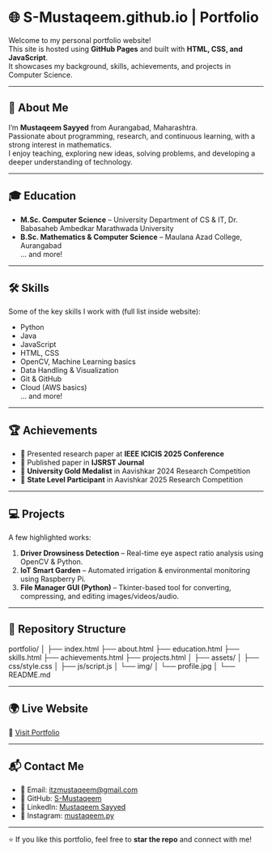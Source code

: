 # 🌐 S-Mustaqeem.github.io | Portfolio

Welcome to my personal portfolio website!  
This site is hosted using **GitHub Pages** and built with **HTML, CSS, and JavaScript**.  
It showcases my background, skills, achievements, and projects in Computer Science.  

---

## 📌 About Me
I’m **Mustaqeem Sayyed** from Aurangabad, Maharashtra.  
Passionate about programming, research, and continuous learning, with a strong interest in mathematics.  
I enjoy teaching, exploring new ideas, solving problems, and developing a deeper understanding of technology.  

---

## 🎓 Education
- **M.Sc. Computer Science** – University Department of CS & IT, Dr. Babasaheb Ambedkar Marathwada University  
- **B.Sc. Mathematics & Computer Science** – Maulana Azad College, Aurangabad  
... and more!
---

## 🛠 Skills
Some of the key skills I work with (full list inside website):
- Python  
- Java  
- JavaScript  
- HTML, CSS  
- OpenCV, Machine Learning basics  
- Data Handling & Visualization  
- Git & GitHub  
- Cloud (AWS basics)  
... and more!

---

## 🏆 Achievements
- 📄 Presented research paper at **IEEE ICICIS 2025 Conference**  
- 📄 Published paper in **IJSRST Journal**  
- 🥇 **University Gold Medalist** in Aavishkar 2024 Research Competition 
- 🏅 **State Level Participant** in Aavishkar 2025 Research Competition  

---

## 💻 Projects
A few highlighted works:
1. **Driver Drowsiness Detection** – Real-time eye aspect ratio analysis using OpenCV & Python.  
2. **IoT Smart Garden** – Automated irrigation & environmental monitoring using Raspberry Pi.  
3. **File Manager GUI (Python)** – Tkinter-based tool for converting, compressing, and editing images/videos/audio.  

---

## 📂 Repository Structure
portfolio/
│
├── index.html
├── about.html
├── education.html
├── skills.html
├── achievements.html
├── projects.html
│
├── assets/
│   ├── css/style.css
│   ├── js/script.js
│   └── img/
│       └── profile.jpg
│
└── README.md

---

## 🌍 Live Website
🔗 [Visit Portfolio](https://S-Mustaqeem.github.io)

---

## 📬 Contact Me
- 📧 Email: itzmustaqeem@gmail.com
- 🐙 GitHub: [S-Mustaqeem](https://github.com/S-Mustaqeem)  
- 💼 LinkedIn: [Mustaqeem Sayyed](https://www.linkedin.com/in/mustaqeem-sayyed)  
- 📸 Instagram: [mustaqeem.py](https://www.instagram.com/mustaqeem.py)  

---

⭐ If you like this portfolio, feel free to **star the repo** and connect with me!
